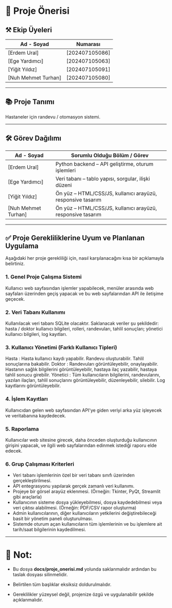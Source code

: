 
# 📄 Proje Önerisi

  

## ⚒️ Ekip Üyeleri

  

| Ad - Soyad |  Numarası |
|----------------------|-------------------|
| [Erdem Ural]           | [202407105086]          |
| [Ege Yardımcı]           | [202407105063]          |
| [Yiğit Yıldız]           | [202407105091]          |
| [Nuh Mehmet Turhan]           | [202407105080]          |

  

---

  

## 📚 Proje Tanımı

  

Hastaneler için randevu / otomasyon sistemi.

  

---

  

## 🛠️ Görev Dağılımı

  

| Ad - Soyad | Sorumlu Olduğu Bölüm / Görev       |
|----------------------|------------------------------------|
| [Erdem Ural]           | Python backend – API geliştirme, oturum işlemleri |
| [Ege Yardımcı]           | Veri tabanı – tablo yapısı, sorgular, ilişki düzeni |
| [Yiğit Yıldız]           | Ön yüz – HTML/CSS/JS, kullanıcı arayüzü, responsive tasarım |
| [Nuh Mehmet Turhan]           | Ön yüz – HTML/CSS/JS, kullanıcı arayüzü, responsive tasarım |

  

---

  

## ✅ Proje Gerekliliklerine Uyum ve Planlanan Uygulama

  

Aşağıdaki her proje gerekliliği için, nasıl karşılanacağını kısa bir açıklamayla belirtiniz.

  

### 1. Genel Proje Çalışma Sistemi

Kullanıcı web sayfasından işlemler yapabilecek, menüler arasında web sayfaları üzerinden geçiş yapacak ve bu web sayfalarından API ile iletişime geçecek.

  

### 2. Veri Tabanı Kullanımı

Kullanılacak veri tabanı SQLite olacaktır. Saklanacak veriler şu şekildedir: hasta / doktor kullanıcı bilgileri, rolleri, randevuları, tahlil sonuçları; yönetici kullanıcı bilgileri, log kayıtları.

  

### 3. Kullanıcı Yönetimi (Farklı Kullanıcı Tipleri)

Hasta : Hasta kullanıcı kaydı yapabilir. Randevu oluşturabilir. Tahlil sonuçlarına bakabilir.
Doktor : Randevuları görüntüleyebilir, onaylayabilir. Hastanın sağlık bilgilerini görüntüleyebilir, hastaya ilaç yazabilir, hastaya tahlil sonucu girebilir. 
Yönetici : Tüm kullanıcıların bilgilerini, randevularını, yazılan ilaçları, tahlil sonuçlarını görüntüleyebilir, düzenleyebilir, silebilir. Log kayıtlarını görüntüleyebilir.



### 4. İşlem Kayıtları

Kullanıcıdan gelen web sayfasından API'ye giden veriyi arka yüz işleyecek ve veritabanına kaydedecek.

  

### 5. Raporlama

Kullanıcılar web sitesine girecek, daha önceden oluşturduğu kullanıcının girişini yapacak, ve ilgili web sayfalarından edinmek istediği raporu elde edecek.
  

### 6. Grup Çalışması Kriterleri

- Veri tabanı işlemlerinin özel bir veri tabanı sınıfı üzerinden gerçekleştirilmesi.
- API entegrasyonu yapılarak gerçek zamanlı veri kullanımı.
- Projeye bir görsel arayüz eklenmesi. (Örneğin: Tkinter, PyQt, Streamlit gibi araçlarla)
- Kullanıcının sisteme dosya yükleyebilmesi, dosya kaydedebilmesi veya veri çıktısı alabilmesi. (Örneğin: PDF/CSV rapor oluşturma)
- Admin kullanıcılarının, diğer kullanıcıların yetkilerini değiştirebileceği basit bir yönetim paneli oluşturulması.
- Sistemde oturum açan kullanıcıların tüm işlemlerinin ve bu işlemlere ait tarih/saat bilgilerinin kaydedilmesi.
  


---

  

# 📌 Not:

- Bu dosya **docs/proje_onerisi.md** yolunda saklanmalıdır ardından bu taslak dosyası silinmelidir.

- Belirtilen tüm başlıklar eksiksiz doldurulmalıdır.

- Gereklilikler yüzeysel değil, projenize özgü ve uygulanabilir şekilde açıklanmalıdır.

